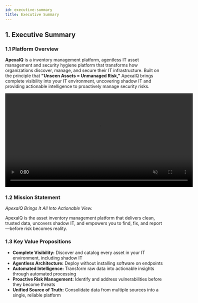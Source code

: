 ```yaml
---
id: executive-summary
title: Executive Summary
---
```


## 1. Executive Summary

### 1.1 Platform Overview

**ApexaIQ** is a inventory management platform, agentless IT asset management and security hygiene platform that transforms how organizations discover, manage, and secure their IT infrastructure. Built on the principle that **"Unseen Assets = Unmanaged Risk,"** ApexaIQ brings complete visibility into your IT environment, uncovering shadow IT and providing actionable intelligence to proactively manage security risks.

<video autoPlay muted loop playsInline width="600">
  <source src="/img/apexaiq-dashboard.mp4" type="video/mp4" />
</video>

### 1.2 Mission Statement

*ApexaIQ Brings It All Into Actionable View.*

ApexaIQ is the asset inventory management platform that delivers clean, trusted data, uncovers shadow IT, and empowers you to find, fix, and report—before risk becomes reality.

### 1.3 Key Value Propositions

- **Complete Visibility:** Discover and catalog every asset in your IT environment, including shadow IT
- **Agentless Architecture:** Deploy without installing software on endpoints
- **Automated Intelligence:** Transform raw data into actionable insights through automated processing
- **Proactive Risk Management:** Identify and address vulnerabilities before they become threats
- **Unified Source of Truth:** Consolidate data from multiple sources into a single, reliable platform
